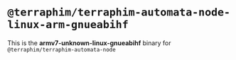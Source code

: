 # `@terraphim/terraphim-automata-node-linux-arm-gnueabihf`

This is the **armv7-unknown-linux-gnueabihf** binary for `@terraphim/terraphim-automata-node`
